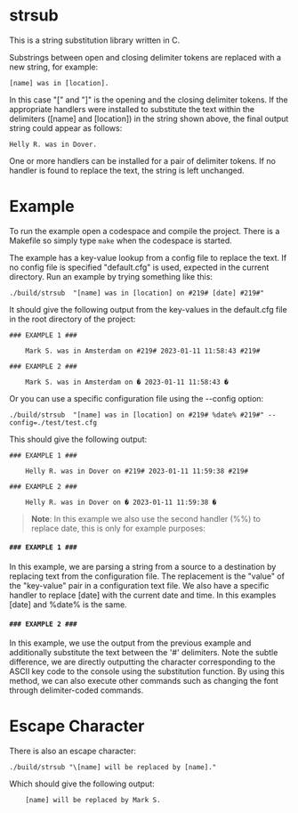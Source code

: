 # strsub

This is a string substitution library written in C.

Substrings between open and closing delimiter tokens are replaced with a new string, for example:
```
[name] was in [location].
```

In this case "[" and "]" is the opening and the closing delimiter tokens. If the appropriate handlers were installed to substitute the text within the delimiters ([name] and [location]) in the string shown above, the final output string could appear as follows:
```
Helly R. was in Dover.
```
One or more handlers can be installed for a pair of delimiter tokens. If no handler is found to replace the text, the string is left unchanged.

# Example

To run the example open a codespace and compile the project. There is a Makefile so simply type ``` make ``` when the codespace is started.

The example has a key-value lookup from a config file to replace the text. If no config file is specified "default.cfg" is used, expected in the current directory. Run an example by trying something like this:

```
./build/strsub  "[name] was in [location] on #219# [date] #219#"
```
It should give the following output from the key-values in the default.cfg file in the root directory of the project:
```
### EXAMPLE 1 ###

    Mark S. was in Amsterdam on #219# 2023-01-11 11:58:43 #219#

### EXAMPLE 2 ###

    Mark S. was in Amsterdam on � 2023-01-11 11:58:43 �	
```


Or you can use a specific configuration file using the --config option:
```
./build/strsub  "[name] was in [location] on #219# %date% #219#" --config=./test/test.cfg
```
This should give the following output:
```
### EXAMPLE 1 ###

    Helly R. was in Dover on #219# 2023-01-11 11:59:38 #219#

### EXAMPLE 2 ###

    Helly R. was in Dover on � 2023-01-11 11:59:38 �	
```

> **Note**: In this example we also use the second handler (%%) to replace date, this is only for example purposes:

#### ``` ### EXAMPLE 1 ### ```

In this example, we are parsing a string from a source to a destination by replacing text from the configuration file. The replacement is the "value" of the "key-value" pair in a configuration text file. We also have a specific handler to replace [date] with the current date and time. In this examples [date] and %date% is the same.

#### ``` ### EXAMPLE 2 ### ```

In this example, we use the output from the previous example and additionally substitute the text between the '#' delimiters. Note the subtle difference, we are directly outputting the character corresponding to the ASCII key code to the console using the substitution function. By using this method, we can also execute other commands such as changing the font through delimiter-coded commands.

# Escape Character

There is also an escape character:
```
./build/strsub "\[name] will be replaced by [name]."
```
Which should give the following output:
```
    [name] will be replaced by Mark S.
```
